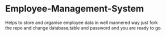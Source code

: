# Employee-Management-System
Helps to store and organise employee data in well mannered way
just fork the repo and change database,table and password and you are ready to go. 
